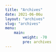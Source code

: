 ```yaml
---
title: "Archives"
date: 2021-06-06u
layout: "archives"
slug: "archives"
menu:
    main:
        weight: -70
        pre: archives
---
```

